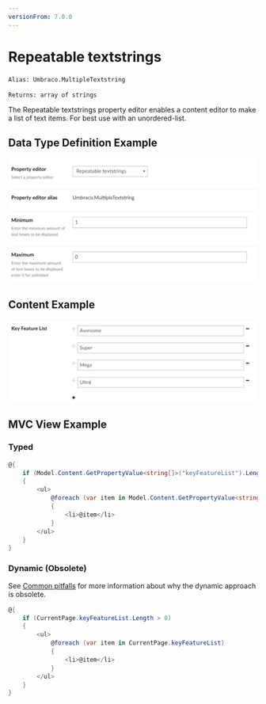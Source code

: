 ```yaml
---
versionFrom: 7.0.0
---
```


# Repeatable textstrings

`Alias: Umbraco.MultipleTextstring`

`Returns: array of strings`

The Repeatable textstrings property editor enables a content editor to make a list of text items. For best use with an unordered-list.

## Data Type Definition Example

![Repeatable textstrings Data Type Definition](images/Repeatable-Textstrings-DataType.png)

## Content Example

![Repeatable textstrings Content](images/Repeatable-Textstrings-Content.png)

## MVC View Example

### Typed

```csharp
@{
    if (Model.Content.GetPropertyValue<string[]>("keyFeatureList").Length > 0)
    {
        <ul>
            @foreach (var item in Model.Content.GetPropertyValue<string[]>("keyFeatureList"))
            {
                <li>@item</li>
            }
        </ul>
    }
}
```

### Dynamic (Obsolete)

See [Common pitfalls](https://our.umbraco.com/documentation/reference/Common-Pitfalls/#dynamics) for more information about why the dynamic approach is obsolete.

```csharp
@{
    if (CurrentPage.keyFeatureList.Length > 0)
    {
        <ul>
            @foreach (var item in CurrentPage.keyFeatureList)
            {
                <li>@item</li>
            }
        </ul>
    }
}
```